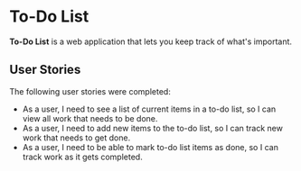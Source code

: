 # To-Do List

**To-Do List** is a web application that lets you keep track of what's important. 

## User Stories

The following user stories were completed:

 * As a user, I need to see a list of current items in a to-do list, so I can view all work that needs to be done.
 * As a user, I need to add new items to the to-do list, so I can track new work that needs to get done.
 * As a user, I need to be able to mark to-do list items as done, so I can track work as it gets completed.
